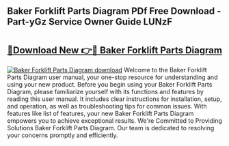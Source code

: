 ## Baker Forklift Parts Diagram PDf Free Download - Part-yGz Service Owner Guide LUNzF

# <h2><a href="http://dfq3vy.blite.top/?on=Baker+Forklift+Parts+Diagram">🔗Download New 👉🔴 Baker Forklift Parts Diagram</a></h2>

[![Baker Forklift Parts Diagram download](https://i.imgur.com/lujVjoI.png)](http://dfq3vy.blite.top/?on=Baker+Forklift+Parts+Diagram)
Welcome to the Baker Forklift Parts Diagram user manual, your one-stop resource for understanding and using your new product. Before you begin using your Baker Forklift Parts Diagram, please familiarize yourself with its functions and features by reading this user manual. It includes clear instructions for installation, setup, and operation, as well as troubleshooting tips for common issues. With features like list of features, your new Baker Forklift Parts Diagram empowers you to achieve exceptional results. We're Committed to Providing Solutions Baker Forklift Parts Diagram. Our team is dedicated to resolving your concerns promptly and efficiently.
